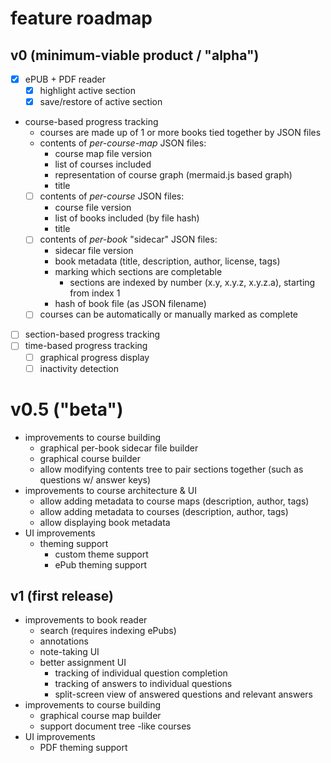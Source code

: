 # feature roadmap

## v0 (minimum-viable product / "alpha")
- [x] ePUB + PDF reader
	- [x] highlight active section
	- [x] save/restore of active section
- course-based progress tracking
	- courses are made up of 1 or more books tied together by JSON files
	- contents of *per-course-map* JSON files:
		- course map file version
		- list of courses included
		- representation of course graph (mermaid.js based graph)
		- title
	- [ ] contents of *per-course* JSON files:
		- course file version
		- list of books included (by file hash)
		- title
	- [ ] contents of *per-book* "sidecar" JSON files:
		- sidecar file version
		- book metadata (title, description, author, license, tags)
		- marking which sections are completable
			- sections are indexed by number (x.y, x.y.z, x.y.z.a), starting from index 1
		- hash of book file (as JSON filename)
	- [ ] courses can be automatically or manually marked as complete
- [ ] section-based progress tracking
- [ ] time-based progress tracking
	- [ ] graphical progress display
	- [ ] inactivity detection

# v0.5 ("beta")
- improvements to course building
	- graphical per-book sidecar file builder
	- graphical course builder
	- allow modifying contents tree to pair sections together (such as questions w/ answer keys)
- improvements to course architecture & UI
	- allow adding metadata to course maps (description, author, tags)
	- allow adding metadata to courses (description, author, tags)
	- allow displaying book metadata
- UI improvements
	- theming support
		- custom theme support
		- ePub theming support

## v1 (first release)
- improvements to book reader
	- search (requires indexing ePubs)
	- annotations
	- note-taking UI
	- better assignment UI
		- tracking of individual question completion
		- tracking of answers to individual questions
		- split-screen view of answered questions and relevant answers
- improvements to course building
	- graphical course map builder
	- support document tree -like courses
- UI improvements
	- PDF theming support